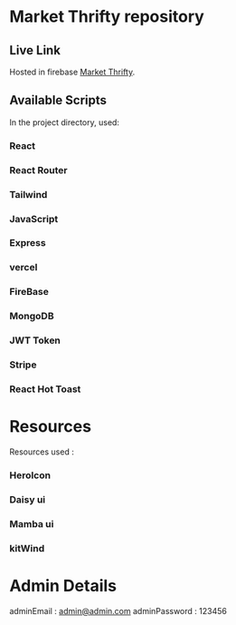 # Market Thrifty repository

## Live Link
Hosted in firebase [Market Thrifty](https://market-thrifty.web.app/).

## Available Scripts

In the project directory, used:

### React
### React Router 
### Tailwind
### JavaScript
### Express
### vercel
### FireBase
### MongoDB
### JWT Token
### Stripe
### React Hot Toast

# Resources
Resources used :
### HeroIcon
### Daisy ui
### Mamba ui
### kitWind

# Admin Details
adminEmail : admin@admin.com
adminPassword : 123456
